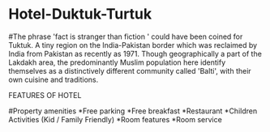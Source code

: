 # Hotel-Duktuk-Turtuk
#The phrase 'fact is stranger than fiction ' could have been coined for Tuktuk. A tiny region on the India-Pakistan border which was reclaimed by India from Pakistan as recently as 1971. Though geographically a part of the Lakdakh area, the predominantly Muslim population here identify themselves as a distinctively different community called 'Balti', with their own cuisine and traditions.








FEATURES OF HOTEL




#Property amenities
*Free parking
*Free breakfast
*Restaurant
*Children Activities (Kid / Family Friendly)
*Room features
*Room service
